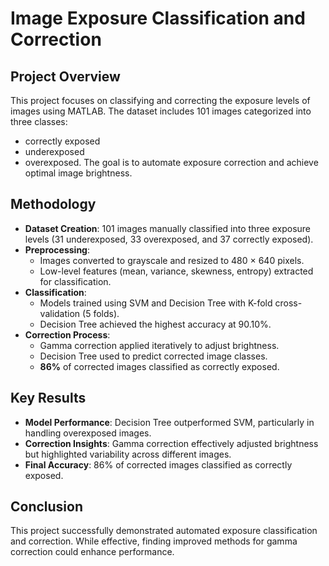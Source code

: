 # Image Exposure Classification and Correction

## Project Overview

This project focuses on classifying and correcting the exposure levels of images using MATLAB. 
The dataset includes 101 images categorized into three classes: 
- correctly exposed
- underexposed
- overexposed.
The goal is to automate exposure correction and achieve optimal image brightness.

## Methodology

- **Dataset Creation**: 101 images manually classified into three exposure levels (31 underexposed, 33 overexposed, and 37 correctly exposed).
- **Preprocessing**:
  - Images converted to grayscale and resized to 480 × 640 pixels.
  - Low-level features (mean, variance, skewness, entropy) extracted for classification.
- **Classification**:
  - Models trained using SVM and Decision Tree with K-fold cross-validation (5 folds).
  - Decision Tree achieved the highest accuracy at 90.10%.
- **Correction Process**:
  - Gamma correction applied iteratively to adjust brightness.
  - Decision Tree used to predict corrected image classes.
  - **86%** of corrected images classified as correctly exposed.

## Key Results

- **Model Performance**: Decision Tree outperformed SVM, particularly in handling overexposed images.
- **Correction Insights**: Gamma correction effectively adjusted brightness but highlighted variability across different images.
- **Final Accuracy**: 86% of corrected images classified as correctly exposed.

## Conclusion

This project successfully demonstrated automated exposure classification and correction. 
While effective, finding improved methods for gamma correction could enhance performance.
